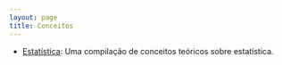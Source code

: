 ```yaml
---
layout: page
title: Conceitos
---
```


* [<u>Estatística</u>](estatistica): Uma compilação de conceitos teóricos sobre estatística.

